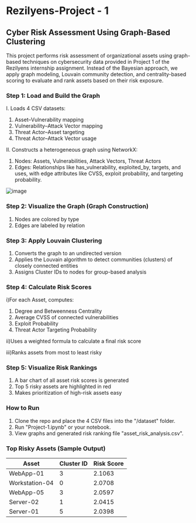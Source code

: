 # Rezilyens-Project - 1

## Cyber Risk Assessment Using Graph-Based Clustering
This project performs risk assessment of organizational assets using graph-based techniques on cybersecurity data provided in Project 1 of the Rezilyens internship assignment. Instead of the Bayesian approach, we apply graph modeling, Louvain community detection, and centrality-based scoring to evaluate and rank assets based on their risk exposure.

### Step 1: Load and Build the Graph

I. Loads 4 CSV datasets:
  1. Asset–Vulnerability mapping
  2. Vulnerability–Attack Vector mapping
  3. Threat Actor–Asset targeting
  4. Threat Actor–Attack Vector usage
      
II. Constructs a heterogeneous graph using NetworkX:
  1. Nodes: Assets, Vulnerabilities, Attack Vectors, Threat Actors
  2. Edges: Relationships like has_vulnerability, exploited_by, targets, and uses, with edge attributes like CVSS, exploit probability, and targeting probability.

![image](https://github.com/user-attachments/assets/31b0f13a-a9ad-4ccb-823e-236a180157f2)

### Step 2: Visualize the Graph (Graph Construction)
   1. Nodes are colored by type
   2. Edges are labeled by relation

### Step 3: Apply Louvain Clustering
  1. Converts the graph to an undirected version
  2. Applies the Louvain algorithm to detect communities (clusters) of closely connected entities
  3. Assigns Cluster IDs to nodes for group-based analysis

### Step 4: Calculate Risk Scores

i)For each Asset, computes:
  1. Degree and Betweenness Centrality
  2. Average CVSS of connected vulnerabilities
  3. Exploit Probability
  4. Threat Actor Targeting Probability

ii)Uses a weighted formula to calculate a final risk score

iii)Ranks assets from most to least risky

### Step 5: Visualize Risk Rankings
  1. A bar chart of all asset risk scores is generated
  2. Top 5 risky assets are highlighted in red
  3. Makes prioritization of high-risk assets easy

### How to Run
   1. Clone the repo and place the 4 CSV files into the "/dataset" folder.
   2. Run "Project-1.ipynb" or your notebook.
   3. View graphs and generated risk ranking file "asset_risk_analysis.csv".

### Top Risky Assets (Sample Output)

| Asset | Cluster ID | Risk Score |
|-------|------------|------------|
| WebApp-01	| 3 | 2.1063 |
|Workstation-04	| 0 | 2.0708 |
| WebApp-05	| 3	| 2.0597 |
| Server-02 |	1 |	2.0415 |
| Server-01 | 5	| 2.0398 |


